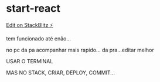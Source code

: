 # start-react

[Edit on StackBlitz ⚡️](https://stackblitz.com/edit/stackblitz-starters-l4fmva)




tem funcionado até enão...

no pc da pa acompanhar mais rapido...
da pra...editar melhor

USAR O TERMINAL











MAS NO STACK, CRIAR, DEPLOY, COMMIT...
